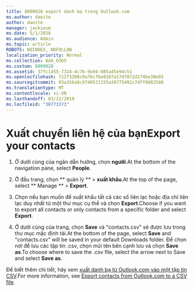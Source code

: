 ```yaml
---
title: 8000020 export danh bạ trong Outlook.com
ms.author: daeite
author: daeite
manager: jackiesm
ms.date: 5/1/2018
ms.audience: Admin
ms.topic: article
ROBOTS: NOINDEX, NOFOLLOW
localization_priority: Normal
ms.collection: Adm_O365
ms.custom: 8000020
ms.assetid: 37fc1455-7324-4c76-9a94-085a45e94c51
ms.openlocfilehash: f12f3308c9a7bcf6e0107a17d7072d174be30e93
ms.sourcegitcommit: 03a156a9c9740521155a30775492c7dff0982588
ms.translationtype: MT
ms.contentlocale: vi-VN
ms.lasthandoff: 03/22/2019
ms.locfileid: "30773373"
---
```

# <a name="export-your-contacts"></a><span data-ttu-id="f3fcb-102">Xuất chuyển liên hệ của bạn</span><span class="sxs-lookup"><span data-stu-id="f3fcb-102">Export your contacts</span></span>

1. <span data-ttu-id="f3fcb-103">Ở dưới cùng của ngăn dẫn hướng, chọn **người**.</span><span class="sxs-lookup"><span data-stu-id="f3fcb-103">At the bottom of the navigation pane, select **People**.</span></span>
    
2. <span data-ttu-id="f3fcb-104">Ở đầu trang, chọn \*\* quản lý \*\* \> **xuất khẩu**.</span><span class="sxs-lookup"><span data-stu-id="f3fcb-104">At the top of the page, select \*\* Manage \*\* \> **Export**.</span></span>
    
3. <span data-ttu-id="f3fcb-105">Chọn nếu bạn muốn để xuất khẩu tất cả các số liên lạc hoặc địa chỉ liên lạc duy nhất từ một thư mục cụ thể và chọn **Export**.</span><span class="sxs-lookup"><span data-stu-id="f3fcb-105">Choose if you want to export all contacts or only contacts from a specific folder and select **Export**.</span></span> 
    
4. <span data-ttu-id="f3fcb-106">Ở dưới cùng của trang, chọn **Save** và "contacts.csv" sẽ được lưu trong thư mục mặc định tải.</span><span class="sxs-lookup"><span data-stu-id="f3fcb-106">At the bottom of the page, select **Save** and "contacts.csv" will be saved in your default Downloads folder.</span></span> <span data-ttu-id="f3fcb-107">Để chọn nơi để lưu các tập tin .csv, chọn mũi tên bên cạnh lưu và chọn **Save as**.</span><span class="sxs-lookup"><span data-stu-id="f3fcb-107">To choose where to save the .csv file, select the arrow next to Save and select **Save as**.</span></span> 
    
<span data-ttu-id="f3fcb-108">Để biết thêm chi tiết, hãy xem [xuất danh bạ từ Outlook.com vào một tập tin CSV](https://go.microsoft.com/fwlink/p/?linkid=873137).</span><span class="sxs-lookup"><span data-stu-id="f3fcb-108">For more information, see [Export contacts from Outlook.com to a CSV file](https://go.microsoft.com/fwlink/p/?linkid=873137).</span></span>
  


